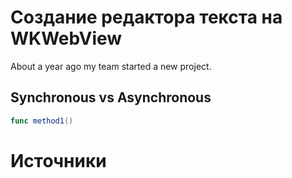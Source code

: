 # Создание редактора текста на WKWebView

About a year ago my team started a new project. 

## Synchronous vs Asynchronous

```Swift
func method1()
```

# Источники
